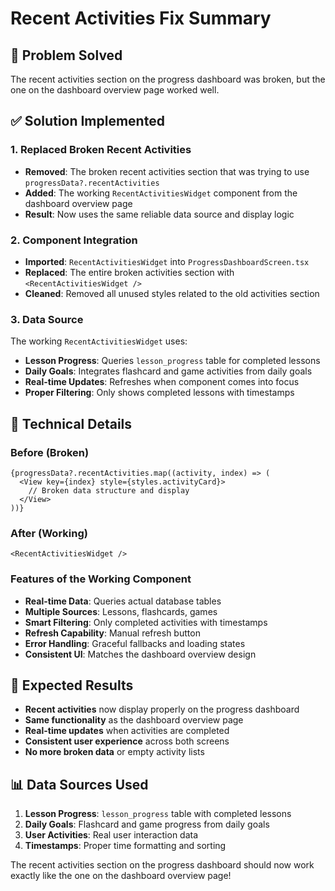 # Recent Activities Fix Summary

## 🎯 Problem Solved
The recent activities section on the progress dashboard was broken, but the one on the dashboard overview page worked well.

## ✅ Solution Implemented

### 1. **Replaced Broken Recent Activities**
- **Removed**: The broken recent activities section that was trying to use `progressData?.recentActivities`
- **Added**: The working `RecentActivitiesWidget` component from the dashboard overview page
- **Result**: Now uses the same reliable data source and display logic

### 2. **Component Integration**
- **Imported**: `RecentActivitiesWidget` into `ProgressDashboardScreen.tsx`
- **Replaced**: The entire broken activities section with `<RecentActivitiesWidget />`
- **Cleaned**: Removed all unused styles related to the old activities section

### 3. **Data Source**
The working `RecentActivitiesWidget` uses:
- **Lesson Progress**: Queries `lesson_progress` table for completed lessons
- **Daily Goals**: Integrates flashcard and game activities from daily goals
- **Real-time Updates**: Refreshes when component comes into focus
- **Proper Filtering**: Only shows completed lessons with timestamps

## 🔧 Technical Details

### Before (Broken)
```tsx
{progressData?.recentActivities.map((activity, index) => (
  <View key={index} style={styles.activityCard}>
    // Broken data structure and display
  </View>
))}
```

### After (Working)
```tsx
<RecentActivitiesWidget />
```

### Features of the Working Component
- **Real-time Data**: Queries actual database tables
- **Multiple Sources**: Lessons, flashcards, games
- **Smart Filtering**: Only completed activities with timestamps
- **Refresh Capability**: Manual refresh button
- **Error Handling**: Graceful fallbacks and loading states
- **Consistent UI**: Matches the dashboard overview design

## 🎉 Expected Results

- **Recent activities** now display properly on the progress dashboard
- **Same functionality** as the dashboard overview page
- **Real-time updates** when activities are completed
- **Consistent user experience** across both screens
- **No more broken data** or empty activity lists

## 📊 Data Sources Used

1. **Lesson Progress**: `lesson_progress` table with completed lessons
2. **Daily Goals**: Flashcard and game progress from daily goals
3. **User Activities**: Real user interaction data
4. **Timestamps**: Proper time formatting and sorting

The recent activities section on the progress dashboard should now work exactly like the one on the dashboard overview page!
